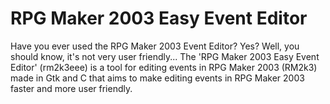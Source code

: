 # RPG Maker 2003 Easy Event Editor
Have you ever used the RPG Maker 2003 Event Editor? Yes? Well, you should know, it's not very user friendly... The 'RPG Maker 2003 Easy Event Editor' (rm2k3eee) is a tool for editing events in RPG Maker 2003 (RM2k3) made in Gtk and C that aims to make editing events in RPG Maker 2003 faster and more user friendly.
